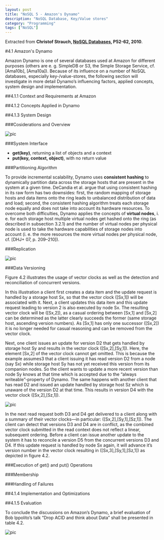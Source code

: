 ```yaml
---
layout: post
title: "NoSQL 5 - Amazon's Dynamo"
description: "NoSQL Database, Key/Value stores"
category: "Programming"
tags: ["NoSQL"]
---
```


Extracted from **Christof Strauch, [NoSQL Databases](http://www.christof-strauch.de/nosqldbs.pdf), P52-62,  2010**.

#4.1 Amazon's Dynamo

Amazon Dynamo is one of several databases used at Amazon for different purposes (others are e. g. SimpleDB or S3, the Simple Storage Service, cf. [Ama10b], [Ama10a]). Because of its influence on a number of NoSQL databases, especially key-/value-stores, the following section will investigate in more detail Dynamo’s influencing factors, applied concepts, system design and implementation.

##4.1.1 Context and Requirements at Amazon

##4.1.2 Concepts Applied in Dynamo

##4.1.3 System Design

###Cosiderations and Overview

![pic](http://media-cache-ec0.pinimg.com/originals/81/57/72/815772e1217b54735ea219dd79ef376c.jpg)

###System Interface

- **get(key)**, returning a list of objects and a context
- **put(key, context, object)**, with no return value

###Partitioning Algorithm

To provide incremental scalability, Dynamo uses **consistent hashing** to dynamically partition data across the storage hosts that are present in the system at a given time. DeCandia et al. argue that using consistent hashing in its raw form has two downsides: first, the random mapping of storage hosts and data items onto the ring leads to unbalanced distribution of data and load; second, the consistent hashing algorithm treats each storage node equally and does not take into account its hardware resources. To overcome both difficulties, Dynamo applies the concepts of **virtual nodes**, i. e. for each storage host multiple virtual nodes get hashed onto the ring (as described in subsection 3.2.1) and the number of virtual nodes per physical node is used to take the hardware capabilities of storage nodes into account (i. e. the more resources the more virtual nodes per physical node, cf. [DHJ+ 07, p. 209–210]).

###Replication

![pic](http://media-cache-ec0.pinimg.com/originals/68/2f/d5/682fd5df2359f6f4cd4923f025e233d5.jpg)

###Data Versioning

Figure 4.2 illustrates the usage of vector clocks as well as the detection and reconciliation of concurrent versions.

In this illustration a client first creates a data item and the update request is handled by a storage host Sx, so that the vector clock ([Sx,1]) will be associated with it. Next, a client updates this data item and this update request leading to version 2 is also executed by node Sx. The resulting vector clock will be ([Sx,2]), as a casual ordering between [Sx,1] and [Sx,2] can be determined as the latter clearly succeeds the former (same storage host, ascending version numbers). As [Sx,1] has only one successor ([Sx,2]) it is no longer needed for casual reasoning and can be removed from the vector clock.

Next, one client issues an update for version D2 that gets handled by storage host Sy and results in the vector clock ([Sx,2],[Sy,1]). Here, the element [Sx,2] of the vector clock cannot get omitted. This is because the example assumes3 that a client issuing it has read version D2 from a node (say Sx) while storage host Sy has not yet received this version from its companion nodes. So the client wants to update a more recent version than node Sy knows at that time which is accepted due to the “always writeable”-property of Dynamo. The same happens with another client that has read D2 and issued an update handled by storage host Sz which is unaware of the version D2 at that time. This results in version D4 with the vector clock ([Sx,2],[Sz,1]).

![pic](http://media-cache-ec0.pinimg.com/originals/19/5a/cd/195acd6d336aba803fbeb1d8974ad045.jpg)

In the next read request both D3 and D4 get delivered to a client along with a summary of their vector clocks—in particular: ([Sx,2],[Sy,1],[Sz,1]). The client can detect that versions D3 and D4 are in conflict, as the combined vector clock submitted in the read context does not reflect a linear, subsequent ordering. Before a client can issue another update to the system it has to reconcile a version D5 from the concurrent versions D3 and D4. If this update request is handled by node Sx again, it will advance it’s version number in the vector clock resulting in ([Sx,3],[Sy,1],[Sz,1]) as depicted in figure 4.2.

###Execution of get() and put() Operations

###Membership

###Handling of Failures

##4.1.4 Implementation and Optimizations

##4.1.5 Evaluation

To conclude the discussions on Amazon’s Dynamo, a brief evaluation of Bob Ippolito’s talk “Drop ACID and think about Data” shall be presented in table 4.2.

![pic](http://media-cache-ec0.pinimg.com/originals/b7/63/d7/b763d75fb06ca33aebaa33149cccf99d.jpg)

